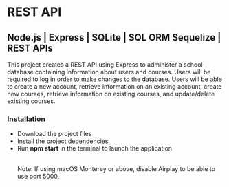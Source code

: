 # REST API
<h2>Node.js | Express | SQLite | SQL ORM Sequelize | REST APIs</h2> 
This project creates a REST API using Express to administer a school database containing information about users and courses. Users will be required to log in order to make changes to the database. Users will be able to create a new account, retrieve information on an existing account, create new courses, retrieve information on existing courses, and update/delete existing courses.

<h3>Installation</h3>
<ul>
    <li>Download the project files</li>
    <li>Install the project dependencies</li>
    <li>Run <strong>npm start</strong> in the terminal to launch the application</li>

<br>
<p>Note: If using macOS Monterey or above, disable Airplay to be able to use port 5000.</p>